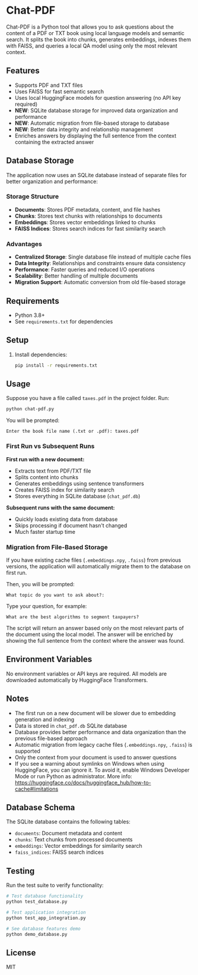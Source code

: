 # Chat-PDF

Chat-PDF is a Python tool that allows you to ask questions about the content of a PDF or TXT book using local language models and semantic search. It splits the book into chunks, generates embeddings, indexes them with FAISS, and queries a local QA model using only the most relevant context.

## Features
- Supports PDF and TXT files
- Uses FAISS for fast semantic search
- Uses local HuggingFace models for question answering (no API key required)
- **NEW**: SQLite database storage for improved data organization and performance
- **NEW**: Automatic migration from file-based storage to database
- **NEW**: Better data integrity and relationship management
- Enriches answers by displaying the full sentence from the context containing the extracted answer

## Database Storage

The application now uses an SQLite database instead of separate files for better organization and performance:

### Storage Structure
- **Documents**: Stores PDF metadata, content, and file hashes
- **Chunks**: Stores text chunks with relationships to documents
- **Embeddings**: Stores vector embeddings linked to chunks
- **FAISS Indices**: Stores search indices for fast similarity search

### Advantages
- **Centralized Storage**: Single database file instead of multiple cache files
- **Data Integrity**: Relationships and constraints ensure data consistency
- **Performance**: Faster queries and reduced I/O operations
- **Scalability**: Better handling of multiple documents
- **Migration Support**: Automatic conversion from old file-based storage

## Requirements
- Python 3.8+
- See `requirements.txt` for dependencies

## Setup
1. Install dependencies:
   ```bash
   pip install -r requirements.txt
   ```

## Usage

Suppose you have a file called `taxes.pdf` in the project folder. Run:

```bash
python chat-pdf.py
```

You will be prompted:
```
Enter the book file name (.txt or .pdf): taxes.pdf
```

### First Run vs Subsequent Runs

**First run with a new document:**
- Extracts text from PDF/TXT file
- Splits content into chunks
- Generates embeddings using sentence transformers
- Creates FAISS index for similarity search
- Stores everything in SQLite database (`chat_pdf.db`)

**Subsequent runs with the same document:**
- Quickly loads existing data from database
- Skips processing if document hasn't changed
- Much faster startup time

### Migration from File-Based Storage

If you have existing cache files (`.embeddings.npy`, `.faiss`) from previous versions, the application will automatically migrate them to the database on first run.

Then, you will be prompted:
```
What topic do you want to ask about?:
```
Type your question, for example:
```
What are the best algorithms to segment taxpayers?
```
The script will return an answer based only on the most relevant parts of the document using the local model. The answer will be enriched by showing the full sentence from the context where the answer was found.

## Environment Variables
No environment variables or API keys are required. All models are downloaded automatically by HuggingFace Transformers.

## Notes
- The first run on a new document will be slower due to embedding generation and indexing
- Data is stored in `chat_pdf.db` SQLite database
- Database provides better performance and data organization than the previous file-based approach
- Automatic migration from legacy cache files (`.embeddings.npy`, `.faiss`) is supported
- Only the context from your document is used to answer questions
- If you see a warning about symlinks on Windows when using HuggingFace, you can ignore it. To avoid it, enable Windows Developer Mode or run Python as administrator. More info: https://huggingface.co/docs/huggingface_hub/how-to-cache#limitations

## Database Schema

The SQLite database contains the following tables:

- `documents`: Document metadata and content
- `chunks`: Text chunks from processed documents  
- `embeddings`: Vector embeddings for similarity search
- `faiss_indices`: FAISS search indices

## Testing

Run the test suite to verify functionality:

```bash
# Test database functionality
python test_database.py

# Test application integration
python test_app_integration.py

# See database features demo
python demo_database.py
```

## License
MIT
